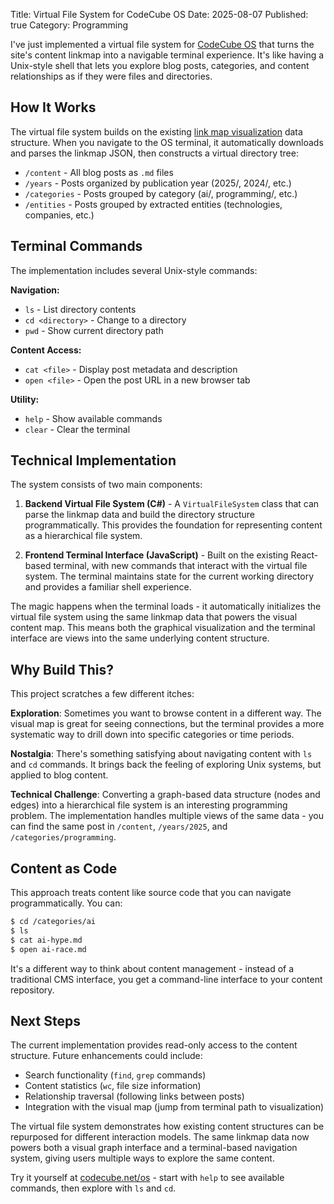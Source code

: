 Title: Virtual File System for CodeCube OS
Date: 2025-08-07
Published: true
Category: Programming

I've just implemented a virtual file system for [CodeCube OS](https://codecube.net/os/) that turns the site's content linkmap into a navigable terminal experience. It's like having a Unix-style shell that lets you explore blog posts, categories, and content relationships as if they were files and directories.

## How It Works

The virtual file system builds on the existing [link map visualization](https://codecube.net/map/) data structure. When you navigate to the OS terminal, it automatically downloads and parses the linkmap JSON, then constructs a virtual directory tree:

- `/content` - All blog posts as `.md` files
- `/years` - Posts organized by publication year (2025/, 2024/, etc.)
- `/categories` - Posts grouped by category (ai/, programming/, etc.)
- `/entities` - Posts grouped by extracted entities (technologies, companies, etc.)

## Terminal Commands

The implementation includes several Unix-style commands:

**Navigation:**
- `ls` - List directory contents
- `cd <directory>` - Change to a directory  
- `pwd` - Show current directory path

**Content Access:**
- `cat <file>` - Display post metadata and description
- `open <file>` - Open the post URL in a new browser tab

**Utility:**
- `help` - Show available commands
- `clear` - Clear the terminal

## Technical Implementation

The system consists of two main components:

1. **Backend Virtual File System (C#)** - A `VirtualFileSystem` class that can parse the linkmap data and build the directory structure programmatically. This provides the foundation for representing content as a hierarchical file system.

2. **Frontend Terminal Interface (JavaScript)** - Built on the existing React-based terminal, with new commands that interact with the virtual file system. The terminal maintains state for the current working directory and provides a familiar shell experience.

The magic happens when the terminal loads - it automatically initializes the virtual file system using the same linkmap data that powers the visual content map. This means both the graphical visualization and the terminal interface are views into the same underlying content structure.

## Why Build This?

This project scratches a few different itches:

**Exploration**: Sometimes you want to browse content in a different way. The visual map is great for seeing connections, but the terminal provides a more systematic way to drill down into specific categories or time periods.

**Nostalgia**: There's something satisfying about navigating content with `ls` and `cd` commands. It brings back the feeling of exploring Unix systems, but applied to blog content.

**Technical Challenge**: Converting a graph-based data structure (nodes and edges) into a hierarchical file system is an interesting programming problem. The implementation handles multiple views of the same data - you can find the same post in `/content`, `/years/2025`, and `/categories/programming`.

## Content as Code

This approach treats content like source code that you can navigate programmatically. You can:

```bash
$ cd /categories/ai
$ ls
$ cat ai-hype.md
$ open ai-race.md
```

It's a different way to think about content management - instead of a traditional CMS interface, you get a command-line interface to your content repository.

## Next Steps

The current implementation provides read-only access to the content structure. Future enhancements could include:

- Search functionality (`find`, `grep` commands)
- Content statistics (`wc`, file size information)
- Relationship traversal (following links between posts)
- Integration with the visual map (jump from terminal path to visualization)

The virtual file system demonstrates how existing content structures can be repurposed for different interaction models. The same linkmap data now powers both a visual graph interface and a terminal-based navigation system, giving users multiple ways to explore the same content.

Try it yourself at [codecube.net/os](https://codecube.net/os/) - start with `help` to see available commands, then explore with `ls` and `cd`.